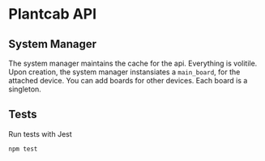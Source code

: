 # Plantcab API

## System Manager

The system manager maintains the cache for the api. Everything is volitile. Upon creation, the system manager instansiates a `main_board`, for the attached device. You can add boards for other devices. Each board is a singleton.

## Tests

Run tests with Jest

```
npm test
```
